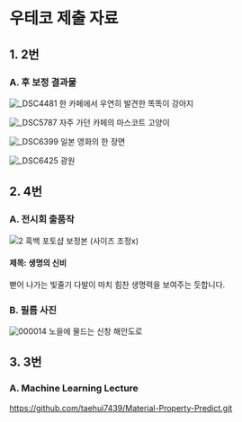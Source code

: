 # 우테코 제출 자료
## 1. 2번 
### A. 후 보정 결과물
![_DSC4481](https://github.com/taehui7439/woowacourse-submit/assets/96802693/80b4cc40-bc58-4d38-bfc4-e9fa7c512d9e)
한 카페에서 우연히 발견한 똑똑이 강아지

![_DSC5787](https://github.com/taehui7439/woowacourse-submit/assets/96802693/eb92f475-804c-44e1-94a5-95155e3d57d6)
자주 가던 카페의 마스코트 고양이

![_DSC6399](https://github.com/taehui7439/woowacourse-submit/assets/96802693/3075037e-e2bb-40aa-8aa1-7e12b74c73ed)
일본 영화의 한 장면

![_DSC6425](https://github.com/taehui7439/woowacourse-submit/assets/96802693/9c6c94a5-e386-4142-ad35-bc26ac339bf0)
광원

## 2. 4번
### A. 전시회 출품작
![2 흑백 포토샵 보정본 (사이즈 조정x)](https://github.com/taehui7439/woowacourse-submit/assets/96802693/f60e1fb3-7eb0-4b7e-a218-2bc027cc86e8)

#### 제목: 생명의 신비
뻗어 나가는 빛줄기 다발이 마치 힘찬 생명력을 보여주는 듯합니다.

### B. 필름 사진
![000014](https://github.com/taehui7439/woowacourse-submit/assets/96802693/1ed902be-1e3c-4dd1-9631-779302141b6b)
노을에 물드는 신창 해안도로

## 3. 3번
### A. Machine Learning Lecture
https://github.com/taehui7439/Material-Property-Predict.git
